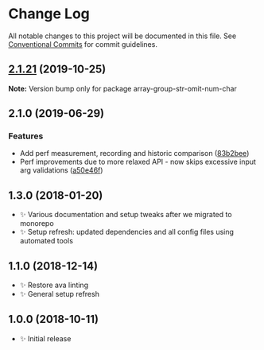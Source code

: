 # Change Log

All notable changes to this project will be documented in this file.
See [Conventional Commits](https://conventionalcommits.org) for commit guidelines.

## [2.1.21](https://gitlab.com/codsen/codsen/compare/array-group-str-omit-num-char@2.1.20...array-group-str-omit-num-char@2.1.21) (2019-10-25)

**Note:** Version bump only for package array-group-str-omit-num-char





## 2.1.0 (2019-06-29)

### Features

- Add perf measurement, recording and historic comparison ([83b2bee](https://gitlab.com/codsen/codsen/commit/83b2bee))
- Perf improvements due to more relaxed API - now skips excessive input arg validations ([a50e46f](https://gitlab.com/codsen/codsen/commit/a50e46f))

## 1.3.0 (2018-01-20)

- ✨ Various documentation and setup tweaks after we migrated to monorepo
- ✨ Setup refresh: updated dependencies and all config files using automated tools

## 1.1.0 (2018-12-14)

- ✨ Restore ava linting
- ✨ General setup refresh

## 1.0.0 (2018-10-11)

- ✨ Initial release
